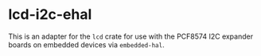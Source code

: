 # lcd-i2c-ehal
This is an adapter for the `lcd` crate for use with the PCF8574 I2C expander boards on embedded devices via `embedded-hal`.
